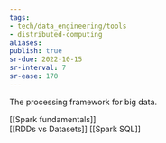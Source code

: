 ```yaml
---
tags:
- tech/data_engineering/tools
- distributed-computing
aliases:
publish: true
sr-due: 2022-10-15
sr-interval: 7
sr-ease: 170
---
```


The processing framework for big data.

[[Spark fundamentals]]  
[[RDDs vs Datasets]]
[[Spark SQL]]  
